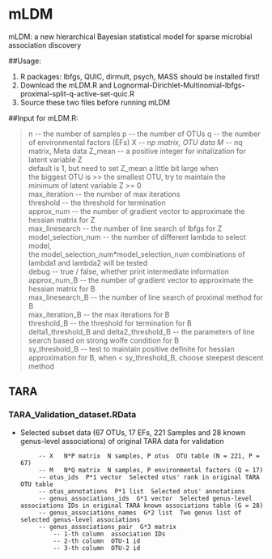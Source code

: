 # mLDM
mLDM: a new hierarchical Bayesian statistical model for sparse microbial association discovery

##Usage:
  1. R packages: lbfgs, QUIC, dirmult, psych, MASS should be installed first!
  2. Download the mLDM.R and Lognormal-Dirichlet-Multinomial-lbfgs-proximal-split-q-active-set-quic.R
  3. Source these two files before running mLDM

##Input for mLDM.R: 
>  n -- the number of samples 
>  p -- the number of OTUs
>  q -- the number of environmental factors (EFs) 
>  X -- n*p matrix, OTU data 
>  M -- n*q matrix, Meta data 
>  Z_mean -- a positive integer for initalization for latent variable Z <br/>
            default is 1, but need to set Z_mean a little bit large when  <br/>
            the biggest OTU is >> the smallest OTU, try to maintain the  <br/>
            minimum of latent variable Z >= 0  <br/>
  max_iteration -- the number of max iterations <br/>
  threshold -- the threshold for termination <br/>
  approx_num -- the number of gradient vector to approximate the hessian matrix for Z <br/>
  max_linesearch -- the number of line search of lbfgs for Z <br/>
  model_selection_num -- the number of different lambda to select model,  <br/>
                         the model_selection_num*model_selection_num combinations of lambda1 and lambda2 will be tested <br/>
  debug -- true / false, whether print intermediate information <br/>
  approx_num_B -- the number of gradient vector to approximate the hessian matrix for B <br/>
  max_linesearch_B -- the number of line search of proximal method for B  <br/>
  max_iteration_B -- the max iterations for B <br/>
  threshold_B -- the threshold for termination for B <br/>
  delta1_threshold_B and delta2_threshold_B -- the parameters of line search based on strong wolfe condition for B <br/>
  sy_threshold_B -- test to maintain positive definite for hessian approximation for B, when < sy_threshold_B, choose steepest  descent method <br/>

## TARA
### TARA_Validation_dataset.RData
 * Selected subset data (67 OTUs, 17 EFs, 221 Samples and 28 known genus-level associations) of original TARA data for validation

            -- X   N*P matrix  N samples, P otus  OTU table (N = 221, P = 67)
            -- M   N*Q matrix  N samples, P environmental factors (Q = 17)
            -- otus_ids  P*1 vector  Selected otus' rank in original TARA OTU table
            -- otus_annotations  P*1 list  Selected otus' annotations
            -- genus_associations_ids  G*1 vector  Selected genus-level associations IDs in original TARA known associations table (G = 28)
            -- genus_associations_names  G*2 list  Two genus list of selected genus-level associations
            -- genus_associations_pair  G*3 matrix  
                -- 1-th column  association IDs
                -- 2-th column  OTU-1 id
                -- 3-th column  OTU-2 id

